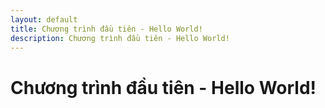 ```yaml
---
layout: default
title: Chương trình đầu tiên - Hello World!
description: Chương trình đầu tiên - Hello World!
---
```


# Chương trình đầu tiên - Hello World!
